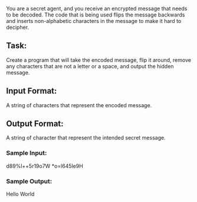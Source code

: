 You are a secret agent, and you receive an encrypted message that needs to be decoded. The code that is being used flips the message backwards and inserts non-alphabetic characters in the message to make it hard to decipher.

## Task:
Create a program that will take the encoded message, flip it around, remove any characters that are not a letter or a space, and output the hidden message.
## Input Format:
A string of characters that represent the encoded message.
## Output Format:
A string of character that represent the intended secret message.
### Sample Input:
d89%l++5r19o7W *o=l645le9H
### Sample Output:
Hello World
